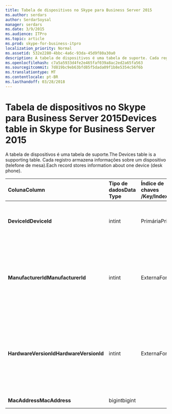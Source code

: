 ```yaml
---
title: Tabela de dispositivos no Skype para Business Server 2015
ms.author: serdars
author: SerdarSoysal
manager: serdars
ms.date: 3/9/2015
ms.audience: ITPro
ms.topic: article
ms.prod: skype-for-business-itpro
localization_priority: Normal
ms.assetid: 532e2280-4bbc-4a6c-93da-45d9f80a30a0
description: A tabela de dispositivos é uma tabela de suporte. Cada registro armazena informações sobre um dispositivo (telefone de mesa).
ms.openlocfilehash: c7a5a5933d4fe2e465faf039a8ac2ed2a65fa563
ms.sourcegitcommit: 7d819bc9eb63bfd85f5dada09f1b8e5354c56f6b
ms.translationtype: MT
ms.contentlocale: pt-BR
ms.lasthandoff: 03/28/2018
---
```

# <a name="devices-table-in-skype-for-business-server-2015"></a><span data-ttu-id="e8f86-104">Tabela de dispositivos no Skype para Business Server 2015</span><span class="sxs-lookup"><span data-stu-id="e8f86-104">Devices table in Skype for Business Server 2015</span></span>
 
<span data-ttu-id="e8f86-105">A tabela de dispositivos é uma tabela de suporte.</span><span class="sxs-lookup"><span data-stu-id="e8f86-105">The Devices table is a supporting table.</span></span> <span data-ttu-id="e8f86-106">Cada registro armazena informações sobre um dispositivo (telefone de mesa).</span><span class="sxs-lookup"><span data-stu-id="e8f86-106">Each record stores information about one device (desk phone).</span></span>
  
|<span data-ttu-id="e8f86-107">**Coluna**</span><span class="sxs-lookup"><span data-stu-id="e8f86-107">**Column**</span></span>|<span data-ttu-id="e8f86-108">**Tipo de dados**</span><span class="sxs-lookup"><span data-stu-id="e8f86-108">**Data Type**</span></span>|<span data-ttu-id="e8f86-109">**Índice de chaves /**</span><span class="sxs-lookup"><span data-stu-id="e8f86-109">**Key/Index**</span></span>|<span data-ttu-id="e8f86-110">**Detalhes**</span><span class="sxs-lookup"><span data-stu-id="e8f86-110">**Details**</span></span>|
|:-----|:-----|:-----|:-----|
|<span data-ttu-id="e8f86-111">**DeviceId**</span><span class="sxs-lookup"><span data-stu-id="e8f86-111">**DeviceId**</span></span> <br/> |<span data-ttu-id="e8f86-112">int</span><span class="sxs-lookup"><span data-stu-id="e8f86-112">int</span></span>  <br/> |<span data-ttu-id="e8f86-113">Primária</span><span class="sxs-lookup"><span data-stu-id="e8f86-113">Primary</span></span>  <br/> |<span data-ttu-id="e8f86-114">Número exclusivo identificando esta versão de hardware.</span><span class="sxs-lookup"><span data-stu-id="e8f86-114">Unique number identifying this hardware version.</span></span>  <br/> |
|<span data-ttu-id="e8f86-115">**ManufacturerId**</span><span class="sxs-lookup"><span data-stu-id="e8f86-115">**ManufacturerId**</span></span> <br/> |<span data-ttu-id="e8f86-116">int</span><span class="sxs-lookup"><span data-stu-id="e8f86-116">int</span></span>  <br/> |<span data-ttu-id="e8f86-117">Externa</span><span class="sxs-lookup"><span data-stu-id="e8f86-117">Foreign</span></span>  <br/> |<span data-ttu-id="e8f86-118">Fabricante do dispositivo.</span><span class="sxs-lookup"><span data-stu-id="e8f86-118">Manufacturer of this device.</span></span> <span data-ttu-id="e8f86-119">Consulte a [tabela de fabricantes no Skype para Business Server 2015](manufacturers.md) para obter mais informações.</span><span class="sxs-lookup"><span data-stu-id="e8f86-119">See the [Manufacturers table in Skype for Business Server 2015](manufacturers.md) for more information.</span></span> <br/> |
|<span data-ttu-id="e8f86-120">**HardwareVersionId**</span><span class="sxs-lookup"><span data-stu-id="e8f86-120">**HardwareVersionId**</span></span> <br/> |<span data-ttu-id="e8f86-121">int</span><span class="sxs-lookup"><span data-stu-id="e8f86-121">int</span></span>  <br/> |<span data-ttu-id="e8f86-122">Externa</span><span class="sxs-lookup"><span data-stu-id="e8f86-122">Foreign</span></span>  <br/> |<span data-ttu-id="e8f86-123">Versão de hardware do dispositivo.</span><span class="sxs-lookup"><span data-stu-id="e8f86-123">Hardware version of this device.</span></span> <span data-ttu-id="e8f86-124">Consulte a [tabela HardwareVersions no Skype para Business Server 2015](hardwareversions.md) para obter mais informações.</span><span class="sxs-lookup"><span data-stu-id="e8f86-124">See the [HardwareVersions table in Skype for Business Server 2015](hardwareversions.md) for more information.</span></span> <br/> |
|<span data-ttu-id="e8f86-125">**MacAddress**</span><span class="sxs-lookup"><span data-stu-id="e8f86-125">**MacAddress**</span></span> <br/> |<span data-ttu-id="e8f86-126">bigint</span><span class="sxs-lookup"><span data-stu-id="e8f86-126">bigint</span></span>  <br/> ||<span data-ttu-id="e8f86-127">Endereço MAC</span><span class="sxs-lookup"><span data-stu-id="e8f86-127">MAC Address</span></span>  <br/> |
   

